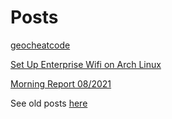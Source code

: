 # Posts

[geocheatcode](posts/geocheatcode.html)

[Set Up Enterprise Wifi on Arch Linux](posts/employee-wifi.html)

[Morning Report 08/2021](posts/mr-2021.html)

See old posts [here](https://cbeauhilton.github.io)
